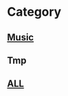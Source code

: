 # Category
## [Music](./posts/music/contents.md)
## Tmp
## [ALL](https://nbviewer.jupyter.org/github/zerokay/)
